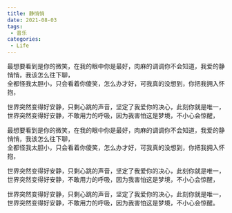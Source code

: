 ```yaml
---
title: 静悄悄
date: 2021-08-03
tags:
 - 音乐
categories:
 - Life
---
```


最想要看到是你的微笑，在我的眼中你是最好，肉麻的调调你不会知道，我爱的静悄悄，我该怎么往下聊，<br/>
全都怪我太胆小，只会看着你傻笑，怎么办才好，可我真的没想到，你把我拥入怀抱，<br/>

世界突然变得好安静，只剩心跳的声音，坚定了我爱你的决心，此刻你就是唯一，<br/>
世界突然变得好安静，不敢用力的呼吸，因为我害怕这是梦境，不小心会惊醒，<br/>

最想要看到是你的微笑，在我的眼中你是最好，肉麻的调调你不会知道，我爱的静悄悄，我该怎么往下聊，<br/>
全都怪我太胆小，只会看着你傻笑，怎么办才好，可我真的没想到，你把我拥入怀抱，<br/>

世界突然变得好安静，只剩心跳的声音，坚定了我爱你的决心，此刻你就是唯一，<br/>
世界突然变得好安静，不敢用力的呼吸，因为我害怕这是梦境，不小心会惊醒，<br/>

世界突然变得好安静，只剩心跳的声音，坚定了我爱你的决心，此刻你就是唯一，<br/>
世界突然变得好安静，不敢用力的呼吸，因为我害怕这是梦境，不小心会惊醒。<br/>